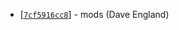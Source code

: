 * [[`7cf5916cc8`](https://github.com/DavidEngland/jsonresume-theme-zurb/commit/7cf5916cc8)] - mods (Dave England) 
